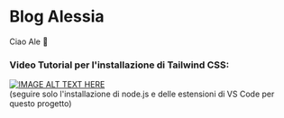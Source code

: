 ﻿# Blog Alessia
Ciao Ale 🌙

### Video Tutorial per l'installazione di Tailwind CSS:
[![IMAGE ALT TEXT HERE](https://img.youtube.com/vi/arftp8kFBBg/0.jpg)](https://www.youtube.com/watch?v=arftp8kFBBg)  
(seguire solo l'installazione di node.js e delle estensioni di VS Code per questo progetto)
